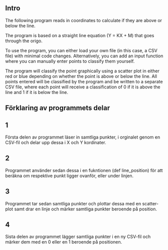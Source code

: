  

 ## Intro

The following program reads in coordinates to calculate if they are above or below the line.

The program is based on a straight line equation (Y = KX + M) that goes through the origo.

To use the program, you can either load your own file (in this case, a CSV file) with minimal code changes. Alternatively, you can add an input function where you can manually enter points to classify them yourself.

The program will classify the point graphically using a scatter plot in either red or blue depending on whether the point is above or below the line. All points entered will be classified by the program and be written to a separate CSV file, where each point will receive a classification of 0 if it is above the line and 1 if it is below the line.

## Förklaring av programmets delar

## 1 
Första delen av programmet läser in samtliga punkter, i orginalet genom en CSV-fil och delar upp dessa i X och Y kordinater. 

## 2 
Programmet använder sedan dessa i en fukntionen (def line_position) för att beräkna om respektive punkt ligger ovanför, eller under linjen.

## 3 
Programmet tar sedan samtliga punkter och plottar dessa med en scatter-plot samt drar en linje och märker samtliga punkter beroende på position.

## 4 
Sista delen av programmet lägger samtliga punkter i en ny CSV-fil och märker dem med en 0 eller en 1 beroende på positionen.